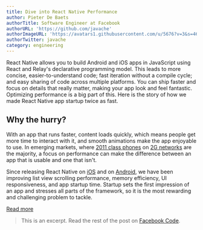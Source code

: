 ```yaml
---
title: Dive into React Native Performance
author: Pieter De Baets
authorTitle: Software Engineer at Facebook
authorURL: 'https://github.com/javache'
authorImageURL: 'https://avatars1.githubusercontent.com/u/5676?v=3&s=460'
authorTwitter: javache
category: engineering
---
```


React Native allows you to build Android and iOS apps in JavaScript using React and Relay's declarative programming model. This leads to more concise, easier-to-understand code; fast iteration without a compile cycle; and easy sharing of code across multiple platforms. You can ship faster and focus on details that really matter, making your app look and feel fantastic. Optimizing performance is a big part of this. Here is the story of how we made React Native app startup twice as fast.

## Why the hurry?

With an app that runs faster, content loads quickly, which means people get more time to interact with it, and smooth animations make the app enjoyable to use. In emerging markets, where [2011 class phones](https://code.facebook.com/posts/952628711437136/classes-performance-and-network-segmentation-on-android/) on [2G networks](https://newsroom.fb.com/news/2015/10/news-feed-fyi-building-for-all-connectivity/) are the majority, a focus on performance can make the difference between an app that is usable and one that isn't.

Since releasing React Native on [iOS](https://reactjs.org/blog/2015/03/26/introducing-react-native.html) and on [Android](https://code.facebook.com/posts/1189117404435352/react-native-for-android-how-we-built-the-first-cross-platform-react-native-app/), we have been improving list view scrolling performance, memory efficiency, UI responsiveness, and app startup time. Startup sets the first impression of an app and stresses all parts of the framework, so it is the most rewarding and challenging problem to tackle.

<footer>
  <a
    href="https://code.facebook.com/posts/895897210527114/dive-into-react-native-performance/"
    class="btn">
    Read more
  </a>
</footer>

> This is an excerpt. Read the rest of the post on [Facebook Code](https://code.facebook.com/posts/895897210527114/dive-into-react-native-performance/).
